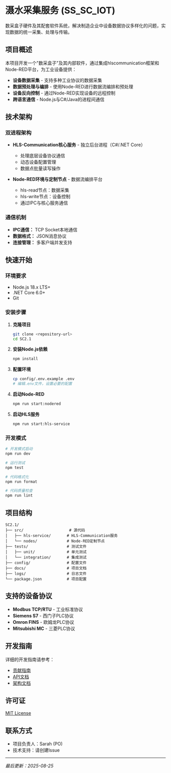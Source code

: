# 滠水采集服务 (SS_SC_IOT)

数采盒子硬件及其配套软件系统，解决制造企业中设备数据协议多样化的问题，实现数据的统一采集、处理与传输。

## 项目概述

本项目开发一个"数采盒子"及其内部软件，通过集成hlscommunication框架和Node-RED平台，为工业设备提供：

- **设备数据采集** - 支持多种工业协议的数据采集
- **数据预处理与编排** - 使用Node-RED进行数据流编排和预处理  
- **设备反向控制** - 通过Node-RED实现设备的远程控制
- **跨语言通信** - Node.js与C#/Java的进程间通信

## 技术架构

### 双进程架构
- **HLS-Communication核心服务** - 独立后台进程（C#/.NET Core）
  - 处理底层设备协议通信
  - 动态设备配置管理
  - 数据点批量读写操作

- **Node-RED环境与定制节点** - 数据流编排平台
  - hls-read节点：数据采集
  - hls-write节点：设备控制
  - 通过IPC与核心服务通信

### 通信机制
- **IPC通信：** TCP Socket本地通信
- **数据格式：** JSON消息协议
- **连接管理：** 多客户端并发支持

## 快速开始

### 环境要求
- Node.js 18.x LTS+
- .NET Core 6.0+
- Git

### 安装步骤

1. **克隆项目**
   ```bash
   git clone <repository-url>
   cd SC2.1
   ```

2. **安装Node.js依赖**
   ```bash
   npm install
   ```

3. **配置环境**
   ```bash
   cp config/.env.example .env
   # 编辑.env文件，设置必要的配置
   ```

4. **启动Node-RED**
   ```bash
   npm run start:nodered
   ```

5. **启动HLS服务**
   ```bash
   npm run start:hls-service
   ```

### 开发模式

```bash
# 开发模式启动
npm run dev

# 运行测试
npm test

# 代码格式化
npm run format

# 代码质量检查
npm run lint
```

## 项目结构

```
SC2.1/
├── src/                    # 源代码
│   ├── hls-service/       # HLS-Communication服务
│   └── nodes/             # Node-RED定制节点
├── tests/                 # 测试文件
│   ├── unit/              # 单元测试
│   └── integration/       # 集成测试
├── config/                # 配置文件
├── docs/                  # 项目文档
├── logs/                  # 日志文件
└── package.json           # 项目配置
```

## 支持的设备协议

- **Modbus TCP/RTU** - 工业标准协议
- **Siemens S7** - 西门子PLC协议
- **Omron FINS** - 欧姆龙PLC协议  
- **Mitsubishi MC** - 三菱PLC协议

## 开发指南

详细的开发指南请参考：
- [贡献指南](CONTRIBUTING.md)
- [API文档](docs/api/)
- [架构文档](docs/architecture.md)

## 许可证

[MIT License](LICENSE)

## 联系方式

- 项目负责人：Sarah (PO)
- 技术支持：请创建Issue

---
*最后更新：2025-08-25*